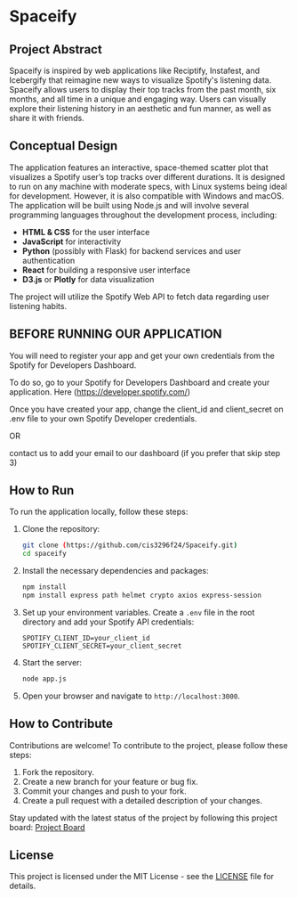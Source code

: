 # Spaceify

## Project Abstract

Spaceify is inspired by web applications like Reciptify, Instafest, and Icebergify that reimagine new ways to visualize Spotify's listening data. Spaceify allows users to display their top tracks from the past month, six months, and all time in a unique and engaging way. Users can visually explore their listening history in an aesthetic and fun manner, as well as share it with friends.

## Conceptual Design

The application features an interactive, space-themed scatter plot that visualizes a Spotify user’s top tracks over different durations. It is designed to run on any machine with moderate specs, with Linux systems being ideal for development. However, it is also compatible with Windows and macOS. The application will be built using Node.js and will involve several programming languages throughout the development process, including:

- **HTML & CSS** for the user interface
- **JavaScript** for interactivity
- **Python** (possibly with Flask) for backend services and user authentication
- **React** for building a responsive user interface
- **D3.js** or **Plotly** for data visualization

The project will utilize the Spotify Web API to fetch data regarding user listening habits.

## BEFORE RUNNING OUR APPLICATION

You will need to register your app and get your own credentials from the Spotify for Developers Dashboard.

To do so, go to your Spotify for Developers Dashboard and create your application. Here (https://developer.spotify.com/)

Once you have created your app, change the client_id and client_secret on .env file to your own Spotify Developer credentials.

OR 

contact us to add your email to our dashboard (if you prefer that skip step 3)

## How to Run

To run the application locally, follow these steps:

1. Clone the repository:

   ```bash
   git clone (https://github.com/cis3296f24/Spaceify.git)
   cd spaceify
   ```

2. Install the necessary dependencies and packages:

   ```bash
   npm install
   npm install express path helmet crypto axios express-session
   ```

3. Set up your environment variables. Create a `.env` file in the root directory and add your Spotify API credentials:

   ```plaintext
   SPOTIFY_CLIENT_ID=your_client_id
   SPOTIFY_CLIENT_SECRET=your_client_secret
   ```

4. Start the server:

   ```bash
   node app.js
   ```

5. Open your browser and navigate to `http://localhost:3000`.

## How to Contribute

Contributions are welcome! To contribute to the project, please follow these steps:

1. Fork the repository.
2. Create a new branch for your feature or bug fix.
3. Commit your changes and push to your fork.
4. Create a pull request with a detailed description of your changes.

Stay updated with the latest status of the project by following this project board: [Project Board](https://github.com/orgs/cis3296f24/projects/95)

## License

This project is licensed under the MIT License - see the [LICENSE](LICENSE) file for details.
